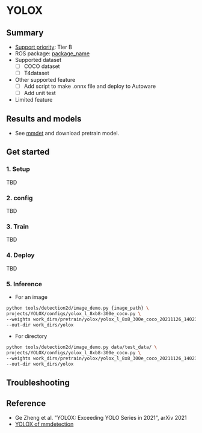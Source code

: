 # YOLOX
## Summary

- [Support priority](https://github.com/tier4/autoware-ml/blob/main/docs/design/autoware_ml_design.md#support-priority): Tier B
- ROS package: [package_name](https://github.com/autowarefoundation/autoware.universe/tree/main/perception/)
- Supported dataset
  - [ ] COCO dataset
  - [ ] T4dataset
- Other supported feature
  - [ ] Add script to make .onnx file and deploy to Autoware
  - [ ] Add unit test
- Limited feature

## Results and models

- See [mmdet](https://github.com/open-mmlab/mmdetection/tree/main/configs/yolox) and download pretrain model.

## Get started
### 1. Setup

TBD

### 2. config

TBD

### 3. Train

TBD

### 4. Deploy

TBD

### 5. Inference

- For an image

```sh
python tools/detection2d/image_demo.py {image_path} \
projects/YOLOX/configs/yolox_l_8xb8-300e_coco.py \
--weights work_dirs/pretrain/yolox/yolox_l_8x8_300e_coco_20211126_140236-d3bd2b23.pth \
--out-dir work_dirs/yolox
```

- For directory

```sh
python tools/detection2d/image_demo.py data/test_data/ \
projects/YOLOX/configs/yolox_l_8xb8-300e_coco.py \
--weights work_dirs/pretrain/yolox/yolox_l_8x8_300e_coco_20211126_140236-d3bd2b23.pth \
--out-dir work_dirs/yolox
```

## Troubleshooting

## Reference

- Ge Zheng et al. "YOLOX: Exceeding YOLO Series in 2021", arXiv 2021
- [YOLOX of mmdetection](https://github.com/open-mmlab/mmdetection/tree/main/configs/yolox)
